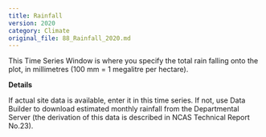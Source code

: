 ```yaml
---
title: Rainfall
version: 2020
category: Climate
original_file: 88_Rainfall_2020.md
---
```


This Time Series Window is where you
specify the total rain falling onto the plot, in millimetres (100 mm = 1
megalitre per hectare).

**Details**

If actual site data is available, enter it in this time series. If not,
use Data Builder to download estimated monthly
rainfall from the Departmental Server
(the derivation of this data is described in NCAS Technical Report
No.23).

